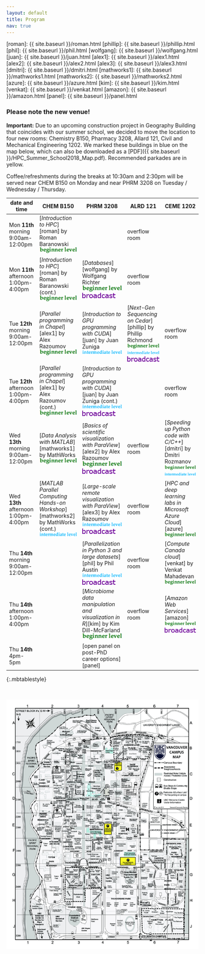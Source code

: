 ```yaml
---
layout: default
title: Program
nav: true
---
```


[roman]: {{ site.baseurl }}/roman.html
[phillip]: {{ site.baseurl }}/phillip.html
[phil]: {{ site.baseurl }}/phil.html
[wolfgang]: {{ site.baseurl }}/wolfgang.html
[juan]: {{ site.baseurl }}/juan.html
[alex1]: {{ site.baseurl }}/alex1.html
[alex2]: {{ site.baseurl }}/alex2.html
[alex3]: {{ site.baseurl }}/alex3.html
[dmitri]: {{ site.baseurl }}/dmitri.html
[mathworks1]: {{ site.baseurl }}/mathworks1.html
[mathworks2]: {{ site.baseurl }}/mathworks2.html
[azure]: {{ site.baseurl }}/azure.html
[kim]: {{ site.baseurl }}/kim.html
[venkat]: {{ site.baseurl }}/venkat.html
[amazon]: {{ site.baseurl }}/amazon.html
[panel]: {{ site.baseurl }}/panel.html

### Please note the new venue!

**Important:** Due to an upcoming construction project in Geography Building that coincides with our
summer school, we decided to move the location to four new rooms: Chemistry B150, Pharmacy 3208, Allard
121, Civil and Mechanical Engineering 1202. We marked these buildings in blue on the map below, which can
also be downloaded as a [PDF]({{ site.baseurl }}/HPC_Summer_School2018_Map.pdf). Recommended parkades are
in yellow.

Coffee/refreshments during the breaks at 10:30am and 2:30pm will be served near CHEM B150 on Monday and
near PHRM 3208 on Tuesday / Wednesday / Thursday.

| date and time | CHEM B150 | PHRM 3208 | ALRD 121 | CEME 1202 |
| ------------- | --------------- | ----------------- | ----------------- | ----------------- |
| Mon **11th** morning 9:00am-12:00pm | [*Introduction to HPC*][roman] by Roman Baranowski ![beginner](beginner.png) | | overflow room | |
| Mon **11th** afternoon 1:00pm-4:00pm | [*Introduction to HPC*][roman] by Roman Baranowski (cont.) ![beginner](beginner.png) | [*Databases*][wolfgang] by Wolfgang Richter ![beginner](beginner.png) ![broadcast](broadcast.png) | overflow room | |
| Tue **12th** morning 9:00am-12:00pm | [*Parallel programming in Chapel*][alex1] by Alex Razoumov ![beginner](beginner.png) | [*Introduction to GPU programming with CUDA*][juan] by Juan Zuniga ![intermediate](intermediate.png) | [*Next-Gen Sequencing on Cedar*][phillip] by Phillip Richmond ![beginner](beginner.png) ![intermediate](intermediate.png) ![broadcast](broadcast.png) | overflow room |
| Tue **12th** afternoon 1:00pm-4:00pm | [*Parallel programming in Chapel*][alex1] by Alex Razoumov (cont.) ![beginner](beginner.png) | [*Introduction to GPU programming with CUDA*][juan] by Juan Zuniga (cont.) ![intermediate](intermediate.png) ![broadcast](broadcast.png) | | overflow room |
| Wed **13th** morning 9:00am-12:00pm | [*Data Analysis with MATLAB*][mathworks1] by MathWorks ![beginner](beginner.png) | [*Basics of scientific visualization with ParaView*][alex2] by Alex Razoumov ![beginner](beginner.png) ![broadcast](broadcast.png) | overflow room | [*Speeding up Python code with C/C++*][dmitri] by Dmitri Rozmanov ![beginner](beginner.png) ![intermediate](intermediate.png) |
| Wed **13th** afternoon 1:00pm-4:00pm | [*MATLAB Parallel Computing Hands-on Workshop*][mathworks2] by MathWorks (cont.) ![intermediate](intermediate.png) | [*Large-scale remote visualization with ParaView*][alex3] by Alex Razoumov ![intermediate](intermediate.png) ![broadcast](broadcast.png) | overflow room | [*HPC and deep learning labs in Microsoft Azure Cloud*][azure] ![beginner](beginner.png) |
| Thu **14th** morning 9:00am-12:00pm | | [*Parallelization in Python 3 and large datasets*][phil] by Phil Austin ![intermediate](intermediate.png) ![broadcast](broadcast.png) | overflow room | [*Compute Canada cloud*][venkat] by Venkat Mahadevan ![beginner](beginner.png) |
| Thu **14th** afternoon 1:00pm-4:00pm | | [*Microbiome data manipulation and visualization in R*][kim] by Kim Dill-McFarland ![beginner](beginner.png) | overflow room | [*Amazon Web Services*][amazon] ![beginner](beginner.png) ![broadcast](broadcast.png) |
| Thu **14th** 4pm-5pm | | [open panel on post-PhD career options][panel] | | |
{:.mbtablestyle}

&nbsp;

![map](HPC_Summer_School2018_Map.jpg)
